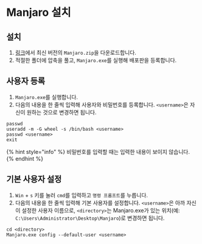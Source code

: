 # Manjaro 설치

## 설치

1. [링크](https://github.com/sileshn/ManjaroWSL/releases)에서 최신 버전의 `Manjaro.zip`을 다운로드합니다.
2. 적절한 폴더에 압축을 풀고, `Manjaro.exe`를 실행해 배포판을 등록합니다.

## 사용자 등록

1. `Manjaro.exe`를 실행합니다.
2. 다음의 내용을 한 줄씩 입력해 사용자와 비밀번호를 등록합니다. `<username>`은 자신이 원하는 것으로 변경하면 됩니다.

```text
passwd
useradd -m -G wheel -s /bin/bash <username>
passwd <username>
exit
```

{% hint style="info" %}
비밀번호를 입력할 때는 입력한 내용이 보이지 않습니다.
{% endhint %}

## 기본 사용자 설정

1. `Win` + `s` 키를 눌러 `cmd`를 입력하고 `명령 프롬프트`를 누릅니다.
2. 다음의 내용을 한 줄씩 입력해 기본 사용자를 설정합니다. `<username>`은 아까 자신이 설정한 사용자 이름으로, `<directory>`는 Manjaro.exe가 있는 위치\(예: `C:\Users\Administrator\Desktop\Manjaro`\)로 변경하면 됩니다.

```text
cd <directory>
Manjaro.exe config --default-user <username>
```

